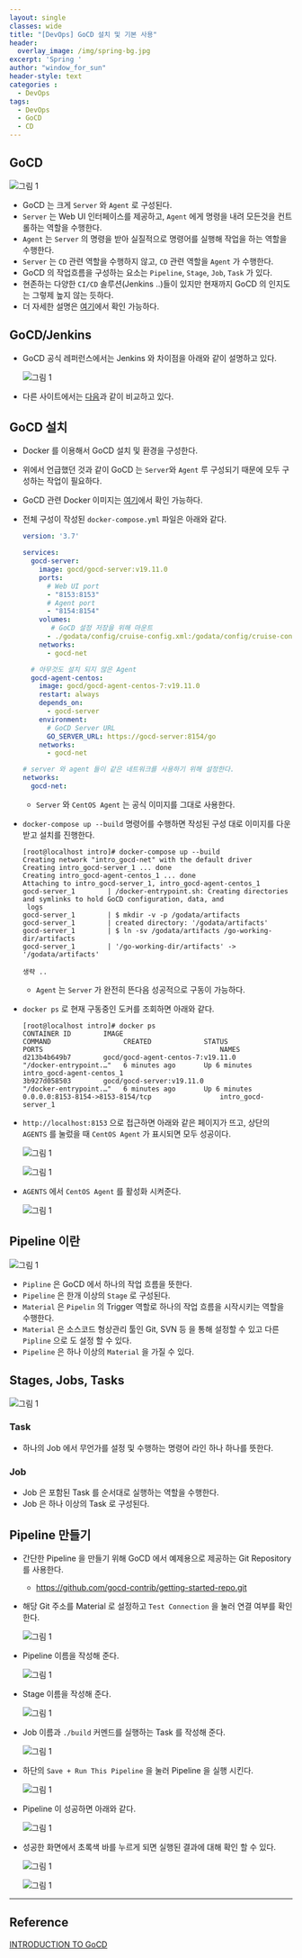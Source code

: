 ```yaml
--- 
layout: single
classes: wide
title: "[DevOps] GoCD 설치 및 기본 사용"
header:
  overlay_image: /img/spring-bg.jpg
excerpt: 'Spring '
author: "window_for_sun"
header-style: text
categories :
  - DevOps
tags:
  - DevOps
  - GoCD
  - CD
---  
```



## GoCD

![그림 1]({{site.baseurl}}/img/devops/gocd-introandinstall-1.png)

- GoCD 는 크게 `Server` 와 `Agent` 로 구성된다.
- `Server` 는 Web UI 인터페이스를 제공하고, `Agent` 에게 명령을 내려 모든것을 컨트롤하는 역할을 수행한다.
- `Agent` 는 `Server` 의 명령을 받아 실질적으로 명령어를 실행해 작업을 하는 역할을 수행한다.
- `Server` 는 `CD` 관련 역할을 수행하지 않고, `CD` 관련 역할을 `Agent` 가 수행한다.
- GoCD 의 작업흐름을 구성하는 요소는 `Pipeline`, `Stage`, `Job`, `Task` 가 있다.
- 현존하는 다양한 `CI/CD` 솔루션(Jenkins ..)들이 있지만 현재까지 GoCD 의 인지도는 그렇제 높지 않는 듯하다.
- 더 자세한 설명은 [여기](https://www.gocd.org/help/)에서 확인 가능하다.

## GoCD/Jenkins
- GoCD 공식 레퍼런스에서는 Jenkins 와 차이점을 아래와 같이 설명하고 있다.

	![그림 1]({{site.baseurl}}/img/devops/gocd-introandinstall-2.png)
	
- 다른 사이트에서는 [다음](https://stackshare.io/stackups/go-cd-vs-jenkins)과 같이 비교하고 있다.

## GoCD 설치
- Docker 를 이용해서 GoCD 설치 및 환경을 구성한다.
- 위에서 언급했던 것과 같이 GoCD 는 `Server`와 `Agent` 루 구성되기 때문에 모두 구성하는 작업이 필요하다.
- GoCD 관련 Docker 이미지는 [여기](https://hub.docker.com/u/gocd)에서 확인 가능하다.
- 전체 구성이 작성된 `docker-compose.yml` 파일은 아래와 같다.

	```yaml
	version: '3.7'
	
	services:
	  gocd-server:
	    image: gocd/gocd-server:v19.11.0
	    ports:
	      # Web UI port
	      - "8153:8153"
	      # Agent port
	      - "8154:8154"
	    volumes:
	       # GoCD 설정 저장을 위해 마운트
	      - ./godata/config/cruise-config.xml:/godata/config/cruise-config.xml
	    networks:
	      - gocd-net
	
	  # 아무것도 설치 되지 않은 Agent
	  gocd-agent-centos:
	    image: gocd/gocd-agent-centos-7:v19.11.0
	    restart: always
	    depends_on:
	      - gocd-server
	    environment:
	      # GoCD Server URL
	      GO_SERVER_URL: https://gocd-server:8154/go
	    networks:
	      - gocd-net
	
	# server 와 agent 들이 같은 네트워크를 사용하기 위해 설정한다.
	networks:
	  gocd-net:
	```  
	
	- `Server` 와 `CentOS Agent` 는 공식 이미지를 그대로 사용한다.
	
- `docker-compose up --build` 명령어를 수행하면 작성된 구성 대로 이미지를 다운 받고 설치를 진행한다.

	```
	[root@localhost intro]# docker-compose up --build
	Creating network "intro_gocd-net" with the default driver
	Creating intro_gocd-server_1 ... done
	Creating intro_gocd-agent-centos_1 ... done
	Attaching to intro_gocd-server_1, intro_gocd-agent-centos_1
	gocd-server_1        | /docker-entrypoint.sh: Creating directories and symlinks to hold GoCD configuration, data, and
	 logs
	gocd-server_1        | $ mkdir -v -p /godata/artifacts
	gocd-server_1        | created directory: '/godata/artifacts'
	gocd-server_1        | $ ln -sv /godata/artifacts /go-working-dir/artifacts
	gocd-server_1        | '/go-working-dir/artifacts' -> '/godata/artifacts'

	생략 ..
	```  
	
	- `Agent` 는 `Server` 가 완전히 뜬다음 성공적으로 구동이 가능하다.
	
- `docker ps` 로 현재 구동중인 도커를 조회하면 아래와 같다.

	```
	[root@localhost intro]# docker ps
	CONTAINER ID        IMAGE                                      COMMAND                  CREATED             STATUS                PORTS                                            NAMES
	d213b4b649b7        gocd/gocd-agent-centos-7:v19.11.0          "/docker-entrypoint.…"   6 minutes ago       Up 6 minutes                                                           intro_gocd-agent-centos_1
	3b927d058503        gocd/gocd-server:v19.11.0                  "/docker-entrypoint.…"   6 minutes ago       Up 6 minutes          0.0.0.0:8153-8154->8153-8154/tcp                 intro_gocd-server_1
	```  
	
- `http://localhost:8153` 으로 접근하면 아래와 같은 페이지가 뜨고, 상단의 `AGENTS` 를 눌렀을 때 `CentOS Agent` 가 표시되면 모두 성공이다.

	![그림 1]({{site.baseurl}}/img/devops/gocd-introandinstall-3.png)
	
	![그림 1]({{site.baseurl}}/img/devops/gocd-introandinstall-4.png)
	
- `AGENTS` 에서 `CentOS Agent` 를 활성화 시켜준다.

	![그림 1]({{site.baseurl}}/img/devops/gocd-introandinstall-4_1.png)
	
	
## Pipeline 이란

![그림 1]({{site.baseurl}}/img/devops/gocd-introandinstall-5.png)

- `Pipline` 은 GoCD 에서 하나의 작업 흐름을 뜻한다.
- `Pipeline` 은 한개 이상의 `Stage` 로 구성된다.
- `Material` 은 `Pipelin` 의 Trigger 역할로 하나의 작업 흐름을 시작시키는 역할을 수행한다.
- `Material` 은 소스코드 형상관리 툴인 Git, SVN 등 을 통해 설정할 수 있고 다른 `Pipline` 으로 도 설정 할 수 있다.
- `Pipeline` 은 하나 이상의 `Material` 을 가질 수 있다.



## Stages, Jobs, Tasks

![그림 1]({{site.baseurl}}/img/devops/gocd-introandinstall-5_1.png)

### Task
- 하나의 Job 에서 무언가를 설정 및 수행하는 명령어 라인 하나 하나를 뜻한다.

### Job
- Job 은 포함된 Task 를 순서대로 실행하는 역할을 수행한다.
- Job 은 하나 이상의 Task 로 구성된다.












































## Pipeline 만들기
- 간단한 Pipeline 을 만들기 위해 GoCD 에서 예제용으로 제공하는 Git Repository 를 사용한다.
	- https://github.com/gocd-contrib/getting-started-repo.git
- 해당 Git 주소를 Material 로 설정하고 `Test Connection` 을 눌러 연결 여부를 확인한다.

	![그림 1]({{site.baseurl}}/img/devops/gocd-introandinstall-6.png)

- Pipeline 이름을 작성해 준다.

	![그림 1]({{site.baseurl}}/img/devops/gocd-introandinstall-7.png)

- Stage 이름을 작성해 준다.

	![그림 1]({{site.baseurl}}/img/devops/gocd-introandinstall-8.png)

- Job 이름과 `./build` 커멘드를 실행하는 Task 를 작성해 준다.

	![그림 1]({{site.baseurl}}/img/devops/gocd-introandinstall-9.png)
	
- 하단의 `Save + Run This Pipeline` 을 눌러 Pipeline 을 실행 시킨다.
	
	![그림 1]({{site.baseurl}}/img/devops/gocd-introandinstall-10.png)
	
- Pipeline 이 성공하면 아래와 같다.
	
	![그림 1]({{site.baseurl}}/img/devops/gocd-introandinstall-11.png)
	
- 성공한 화면에서 초록색 바를 누르게 되면 실행된 결과에 대해 확인 할 수 있다.

	![그림 1]({{site.baseurl}}/img/devops/gocd-introandinstall-12.png)
	
	![그림 1]({{site.baseurl}}/img/devops/gocd-introandinstall-13.png)
	
	
	
	
	
	
	
	
	
	
	
	
	
	
	
	
	
	
	
	
	
	
	
	
	
	
	
	
	
	
	
	
	
	
	
	
	
	
	
	
	
	
	
	
	
	
	
	
	
	
	
	
	
	
	
	
	
	
	
	
	
	
	
	
	
	
	
	
	
	
	
	








































	

	
	
	































































	
---
## Reference
[INTRODUCTION TO GoCD](https://www.gocd.org/getting-started/part-1/)